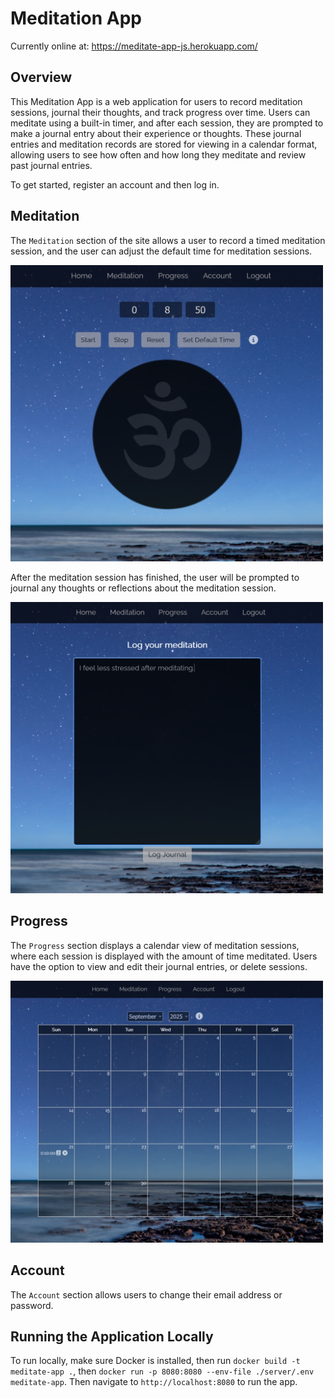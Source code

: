 # Meditation App

Currently online at: https://meditate-app-js.herokuapp.com/

## Overview

This Meditation App is a web application for users to record meditation sessions, journal their thoughts, and track progress over time. Users can meditate using a built-in timer, and after each session, they are prompted to make a journal entry about their experience or thoughts. These journal entries and meditation records are stored for viewing in a calendar format, allowing users to see how often and how long they meditate and review past journal entries.

To get started, register an account and then log in.

## Meditation

The `Meditation` section of the site allows a user to record a timed meditation session, and the user can adjust the default time for meditation sessions.

<img src="./images/meditation_session.png" alt="" width="500px">

After the meditation session has finished, the user will be prompted to journal any thoughts or reflections about the meditation session.

<img src="./images/journal.png" alt="" width="500px">

## Progress

The `Progress` section displays a calendar view of meditation sessions, where each session is displayed with the amount of time meditated.  Users have the option to view and edit their journal entries, or delete sessions.

<img src="./images/calendar.png" alt="" width="500px">

## Account

The `Account` section allows users to change their email address or password.

## Running the Application Locally

To run locally, make sure Docker is installed, then run `docker build -t meditate-app .`, then `docker run -p 8080:8080 --env-file ./server/.env meditate-app`.  Then navigate to `http://localhost:8080` to run the app.
